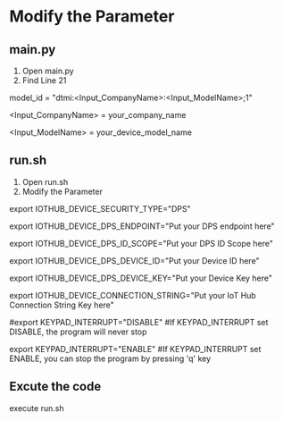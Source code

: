 # Modify the Parameter

## main.py
1. Open main.py
2. Find Line 21

model_id = "dtmi:<Input_CompanyName>:<Input_ModelName>;1"

<Input_CompanyName> = your_company_name

<Input_ModelName> = your_device_model_name


## run.sh
1. Open run.sh
2. Modify the Parameter

export IOTHUB_DEVICE_SECURITY_TYPE="DPS"

export IOTHUB_DEVICE_DPS_ENDPOINT="Put your DPS endpoint here"

export IOTHUB_DEVICE_DPS_ID_SCOPE="Put your DPS ID Scope here"

export IOTHUB_DEVICE_DPS_DEVICE_ID="Put your Device ID here"

export IOTHUB_DEVICE_DPS_DEVICE_KEY="Put your Device Key here"

export IOTHUB_DEVICE_CONNECTION_STRING="Put your IoT Hub Connection String Key here"

#export KEYPAD_INTERRUPT="DISABLE" #If KEYPAD_INTERRUPT set DISABLE, the program will never stop

export KEYPAD_INTERRUPT="ENABLE" #If KEYPAD_INTERRUPT set ENABLE, you can stop the program by pressing 'q' key

## Excute the code
execute run.sh


